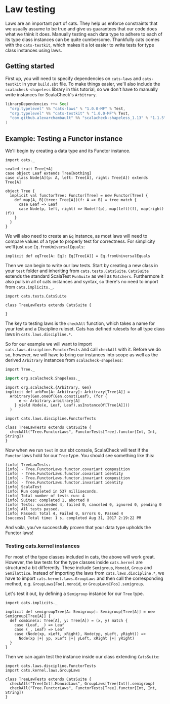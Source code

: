 # Law testing

Laws are an important part of cats.
They help us enforce constraints that we usually assume to be true and give us guarantees that our code does what we think it does.
Manually testing each data type to adhere to each of its type class instances can be quite cumbersome.
Thankfully cats comes with the `cats-testkit`, which makes it a lot easier to write tests for type class instances using laws.


## Getting started

First up, you will need to specify dependencies on `cats-laws` and `cats-testkit` in your `build.sbt` file.
To make things easier, we'll also include the `scalacheck-shapeless` library in this tutorial, so we don't have to manually write instances for ScalaCheck's `Arbitrary`.

```scala
libraryDependencies ++= Seq(
  "org.typelevel" %% "cats-laws" % "1.0.0-MF" % Test,
  "org.typelevel" %% "cats-testkit" % "1.0.0-MF"% Test,
  "com.github.alexarchambault" %% "scalacheck-shapeless_1.13" % "1.1.5" % Test
)
```

## Example: Testing a Functor instance

We'll begin by creating a data type and its Functor instance.
```tut:book
import cats._

sealed trait Tree[+A]
case object Leaf extends Tree[Nothing]
case class Node[A](p: A, left: Tree[A], right: Tree[A]) extends Tree[A]

object Tree {
  implicit val functorTree: Functor[Tree] = new Functor[Tree] {
    def map[A, B](tree: Tree[A])(f: A => B) = tree match {
      case Leaf => Leaf
      case Node(p, left, right) => Node(f(p), map(left)(f), map(right)(f))
    }
  }
}
```
We will also need to create an `Eq` instance, as most laws will need to compare values of a type to properly test for correctness.
For simplicity we'll just use `Eq.fromUniversalEquals`:

```tut:book
implicit def eqTree[A: Eq]: Eq[Tree[A]] = Eq.fromUniversalEquals
```

Then we can begin to write our law tests. Start by creating a new class in your `test` folder and inheriting from `cats.tests.CatsSuite`.
`CatsSuite` extends the standard ScalaTest `FunSuite` as well as `Matchers`.
Furthermore it also pulls in all of cats instances and syntax, so there's no need to import from `cats.implicits._`.

```tut:book
import cats.tests.CatsSuite

class TreeLawTests extends CatsSuite {

}
```

The key to testing laws is the `checkAll` function, which takes a name for your test and a Discipline ruleset.
Cats has defined rulesets for all type class laws in `cats.laws.discipline.*`.

So for our example we will want to import `cats.laws.discipline.FunctorTests` and call `checkAll` with it.
Before we do so, however,
we will have to bring our instances into scope as well as the derived `Arbitrary` instances from `scalacheck-shapeless`:


```tut:silent
import Tree._
```
```scala
import org.scalacheck.Shapeless._
```

```tut:invisible
import org.scalacheck.{Arbitrary, Gen}
implicit def arbFoo[A: Arbitrary]: Arbitrary[Tree[A]] =
  Arbitrary(Gen.oneOf(Gen.const(Leaf), (for {
      e <- Arbitrary.arbitrary[A]
    } yield Node(e, Leaf, Leaf).asInstanceOf[Tree[A]]))
  )
```

```tut:book
import cats.laws.discipline.FunctorTests

class TreeLawTests extends CatsSuite {
  checkAll("Tree.FunctorLaws", FunctorTests[Tree].functor[Int, Int, String])
}
```

Now when we run `test` in our sbt console, ScalaCheck will test if the `Functor` laws hold for our `Tree` type.
You should see something like this:

```
[info] TreeLawTests:
[info] - Tree.FunctorLaws.functor.covariant composition
[info] - Tree.FunctorLaws.functor.covariant identity
[info] - Tree.FunctorLaws.functor.invariant composition
[info] - Tree.FunctorLaws.functor.invariant identity
[info] ScalaTest
[info] Run completed in 537 milliseconds.
[info] Total number of tests run: 4
[info] Suites: completed 1, aborted 0
[info] Tests: succeeded 4, failed 0, canceled 0, ignored 0, pending 0
[info] All tests passed.
[info] Passed: Total 4, Failed 0, Errors 0, Passed 4
[success] Total time: 1 s, completed Aug 31, 2017 2:19:22 PM
```

And voila, you've successfully proven that your data type upholds the Functor laws!

### Testing cats.kernel instances

For most of the type classes included in cats, the above will work great.
However, the law tests for the type classes inside `cats.kernel` are structured a bit differently.
These include `Semigroup`, `Monoid`, `Group` and `Semilattice`.
Instead of importing the laws from `cats.laws.discipline.*`, we have to import `cats.kernel.laws.GroupLaws`
and then call the corresponding method, e.g. `GroupLaws[Foo].monoid`, or `GroupLaws[Foo].semigroup`.

Let's test it out, by defining a `Semigroup` instance for our `Tree` type.

```tut:book
import cats.implicits._

implicit def semigroupTree[A: Semigroup]: Semigroup[Tree[A]] = new Semigroup[Tree[A]] {
  def combine(x: Tree[A], y: Tree[A]) = (x, y) match {
    case (Leaf, _) => Leaf
    case (_, Leaf) => Leaf
    case (Node(xp, xLeft, xRight), Node(yp, yLeft, yRight)) =>
      Node(xp |+| yp, xLeft |+| yLeft, xRight |+| yRight)
  }
}
```

Then we can again test the instance inside our class extending `CatsSuite`:

```tut:book
import cats.laws.discipline.FunctorTests
import cats.kernel.laws.GroupLaws

class TreeLawTests extends CatsSuite {
  checkAll("Tree[Int].MonoidLaws", GroupLaws[Tree[Int]].semigroup)
  checkAll("Tree.FunctorLaws", FunctorTests[Tree].functor[Int, Int, String])
}
```
